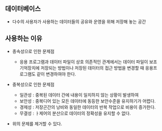 ## 데이터베이스

- 다수의 사용자가 사용하는 데이터들의 공유와 운영을 위해 저장해 놓는 공간

## 사용하는 이유

- 종속성으로 인한 문제점
    - 응용 프로그램과 데이터 파일이 상호 의존적인 관계에서는 데이터 파일이 보조기억장치에 저장되는 방법이나 저장된 데이터의 접근 방법을 변경할 때 응용프로그램도 같이 변경하여야 한다.

- 중복성으로 인한 문제점
    - 일관성 : 중복된 데이터 간에 내용이 일치하지 않는 상황이 발생하여 
    - 보안성 : 중복디어 있는 모든 데이터에 동등한 보안수준을 유지하기가 어렵다.
    - 경제성 : 저장곤간의 낭비와 동일한 데이터의 반복 작업으로 비용이 증가한다.
    - 무결성 : ㅏ제어의 분산으로 데이터의 정확성을 유지할 수 없다.

- 위의 문제를 제거할 수 있다.